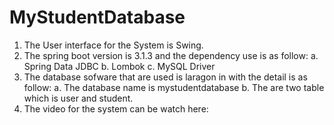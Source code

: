 # MyStudentDatabase


1. The User interface for the System is Swing.
2. The spring boot version is 3.1.3 and the dependency use is as follow:
    a. Spring Data JDBC
    b. Lombok
    c. MySQL Driver
3. The database sofware that are used is laragon in with the detail is as follow:
   a. The database name is mystudentdatabase
   b. The are two table which is user and student.
4. The video for the system can be watch here: 

